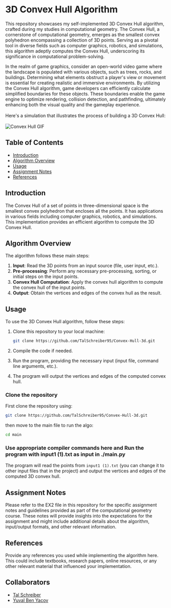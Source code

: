 # 3D Convex Hull Algorithm
This repository showcases my self-implemented 3D Convex Hull algorithm, crafted during my studies in computational geometry. The Convex Hull, a cornerstone of computational geometry, emerges as the smallest convex polyhedron encompassing a collection of 3D points. Serving as a pivotal tool in diverse fields such as computer graphics, robotics, and simulations, this algorithm adeptly computes the Convex Hull, underscoring its significance in computational problem-solving.

In the realm of game graphics, consider an open-world video game where the landscape is populated with various objects, such as trees, rocks, and buildings. Determining what elements obstruct a player's view or movement is essential for creating realistic and immersive environments. By utilizing the Convex Hull algorithm, game developers can efficiently calculate simplified boundaries for these objects. These boundaries enable the game engine to optimize rendering, collision detection, and pathfinding, ultimately enhancing both the visual quality and the gameplay experience. <br/><br/>
Here's a simulation that illustrates the process of building a 3D Convex Hull:<br/><br/>
![Convex Hull GIF](https://user-images.githubusercontent.com/14288520/202849112-808c0f4c-9d96-44e6-a833-14a6dc886900.gif)

## Table of Contents

- [Introduction](#introduction)
- [Algorithm Overview](#algorithm-overview)
- [Usage](#usage)
- [Assignment Notes](#assignment-notes)
- [References](#references)

## Introduction

The Convex Hull of a set of points in three-dimensional space is the smallest convex polyhedron that encloses all the points. It has applications in various fields including computer graphics, robotics, and simulations. This implementation provides an efficient algorithm to compute the 3D Convex Hull.

## Algorithm Overview

The algorithm follows these main steps:

1. **Input**: Read the 3D points from an input source (file, user input, etc.).
2. **Pre-processing**: Perform any necessary pre-processing, sorting, or initial steps on the input points.
3. **Convex Hull Computation**: Apply the convex hull algorithm to compute the convex hull of the input points.
4. **Output**: Obtain the vertices and edges of the convex hull as the result.

## Usage

To use the 3D Convex Hull algorithm, follow these steps:

1. Clone this repository to your local machine:

   ```sh
   git clone https://github.com/TalSchreiber95/Convex-Hull-3d.git 

2. Compile the code if needed.

3. Run the program, providing the necessary input (input file, command line arguments, etc.).

4. The program will output the vertices and edges of the computed convex hull.


### Clone the repository
First clone the repository using:
  ```sh
 git clone https://github.com/TalSchreiber95/Convex-Hull-3d.git
   ```
then move to the main file to run the algo:
 ```sh 
cd main 
```



### Use appropriate compiler commands here and Run the program with input1 (1).txt as input in ./main.py
The program will read the points from ``` input1 (1).txt ``` (you can change it to other input files that in the project) and output the vertices and edges of the computed 3D convex hull.

## Assignment Notes
Please refer to the EX2 file in this repository for the specific assignment notes and guidelines provided as part of the computational geometry course. These notes will provide insights into the expectations for the assignment and might include additional details about the algorithm, input/output formats, and other relevant information.

## References
Provide any references you used while implementing the algorithm here. This could include textbooks, research papers, online resources, or any other relevant material that influenced your implementation.

## Collaborators
* [Tal Schreiber](https://github.com/TalSchreiber95)
* [Yuval Ben Yacov](https://github.com/yuvalbenya)

